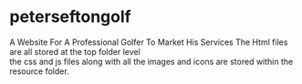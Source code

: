# peterseftongolf
A Website For A Professional Golfer To Market His Services
The Html files are all stored at the top folder level  
the css and js files along with all the images and icons are stored within the resource folder.
